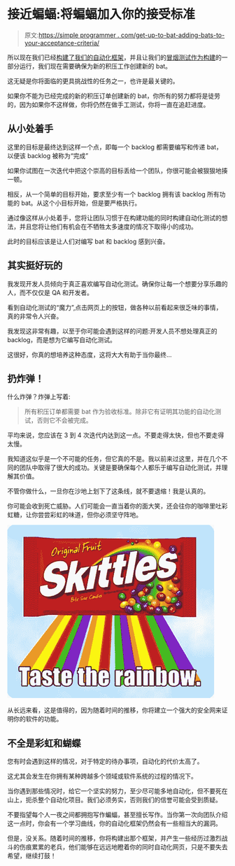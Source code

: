 # 接近蝙蝠:将蝙蝠加入你的接受标准

> 原文:[https://simple programmer . com/get-up-to-bat-adding-bats-to-your-acceptance-criteria/](https://simpleprogrammer.com/getting-up-to-bat-adding-bats-to-your-acceptance-criteria/)

所以现在我们已经[构建了我们的自动化框架](https://simpleprogrammer.com/2011/03/16/getting-up-to-bat-designing-an-automation-framework/)，并且让我们的[冒烟测试作为构建](https://simpleprogrammer.com/2011/04/05/getting-up-to-bat-adding-smoke-tests-to-your-build/)的一部分运行，我们现在需要确保为新的积压工作创建新的 bat。

这无疑是你将面临的更具挑战性的任务之一，也许是最关键的。

如果你不能为已经完成的新的积压订单创建新的 bat，你所有的努力都将是徒劳的，因为如果你不这样做，你将仍然在做手工测试，你将一直在追赶进度。

## 从小处着手

这里的目标是最终达到这样一个点，即每一个 backlog 都需要编写和传递 bat，以便该 backlog 被称为“完成”

如果你试图在一次迭代中把这个崇高的目标丢给一个团队，你很可能会被狠狠地揍一顿。

相反，从一个简单的目标开始，要求至少有一个 backlog 拥有该 backlog 所有功能的 bat。从这个小目标开始，但是要严格执行。

通过像这样从小处着手，您将让团队习惯于在构建功能的同时构建自动化测试的想法，并且您将让他们有机会在不牺牲太多速度的情况下取得小的成功。

此时的目标应该是让人们对编写 bat 和 backlog 感到兴奋。

## 其实挺好玩的

我发现开发人员倾向于真正喜欢编写自动化测试。确保你让每一个想要分享乐趣的人，而不仅仅是 QA 和开发者。

看到自动化测试的“魔力”,点击网页上的按钮，做各种以前看起来很乏味的事情，真的非常令人兴奋。

我发现这非常有趣，以至于你可能会遇到这样的问题:开发人员不想处理真正的 backlog，而是想为它编写自动化测试。

这很好，你真的想培养这种态度，这将大大有助于当你最终…

## 扔炸弹！

什么炸弹？炸弹上写着:

> 所有积压订单都需要 bat 作为验收标准。除非它有证明其功能的自动化测试，否则它不会被完成。

平均来说，您应该在 3 到 4 次迭代内达到这一点。不要走得太快，但也不要走得太慢。

我知道这似乎是一个不可能的任务，但它真的不是。我以前来过这里，并在几个不同的团队中取得了很大的成功。关键是要确保每个人都乐于编写自动化测试，并理解其价值。

不管你做什么，一旦你在沙地上划下了这条线，就不要退缩！我是认真的。

你可能会收到死亡威胁。人们可能会一直当着你的面大笑，还会往你的咖啡里吐彩虹糖，让你尝尝彩虹的味道，但你必须坚守阵地。



![skittlesny6](img/7c6228691d2bd81c433fefceea9d5f1e.png "skittlesny6")



从长远来看，这是值得的，因为随着时间的推移，你将建立一个强大的安全网来证明你的软件的功能。

## 不全是彩虹和蝴蝶

您有时会遇到这样的情况，对于特定的待办事项，自动化的代价太高了。

这尤其会发生在你拥有某种跨越多个领域或软件系统的过程的情况下。

当你遇到那些情况时，给它一个坚实的努力，至少尽可能多地自动化，但不要死在山上，扼杀整个自动化项目。我们必须务实，否则我们的信誉可能会受到质疑。

不要指望每个人一夜之间都拥抱写作蝙蝠，甚至擅长写作。当你第一次向团队介绍这一点时，你会有一个学习曲线，你的自动化框架仍然会有一些相当大的漏洞。

但是，没关系。随着时间的推移，你将构建出那个框架，并产生一些经历过激烈战斗的伤痕累累的老兵，他们能够在远远地瞪着你的同时自动化网页，只是不要失去希望，继续打鼓！